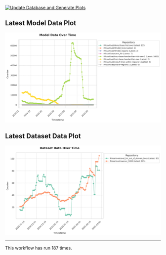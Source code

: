 [![Update Database and Generate Plots](https://github.com/Borg93/hf_stats/actions/workflows/scrape_plot.yaml/badge.svg)](https://github.com/Borg93/hf_stats/actions/workflows/scrape_plot.yaml)

## Latest Model Data Plot

[![Model Data Plot](plots/model_data_plot.png)](https://github.com/Borg93/hf_stats/blob/main/plots/model_data_plot.png)

## Latest Dataset Data Plot

[![Dataset Data Plot](plots/dataset_data_plot.png)](https://github.com/Borg93/hf_stats/blob/main/plots/dataset_data_plot.png)
___

This workflow has run 187 times.
